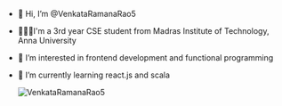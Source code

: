 - 👋 Hi, I’m @VenkataRamanaRao5
- 👨🏻‍💻I'm a 3rd year CSE student from Madras Institute of Technology, Anna University
- 👀 I’m interested in frontend development and functional programming
- 🌱 I’m currently learning react.js and scala

  <p align="left"> <img src="https://komarev.com/ghpvc/?username=VenkataRamanaRao5&label=Profile%20views&color=0e75b6&style=flat" alt="VenkataRamanaRao5" /> </p>
